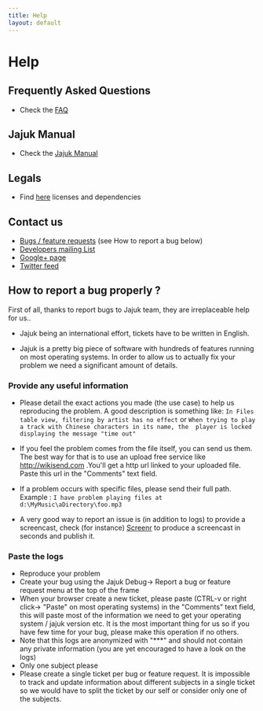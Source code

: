```yaml
---
title: Help
layout: default
---
```



# Help

## Frequently Asked Questions
* Check the [FAQ](/faq.html)

## Jajuk Manual
* Check the [Jajuk Manual](/manual/main.html)

## Legals
* Find [here](/legals.html) licenses and dependencies

## Contact us 
  * [Bugs / feature requests](https://github.com/jajuk-team/jajuk/issues) (see How to report a bug below)
  * [Developers mailing List](http://lists.sourceforge.net/mailman/listinfo/jajuk-developers)
  * [Google+ page](http://plus.google.com/116653776869968419005)
  * [Twitter feed](http://twitter.com/jajukproject)
  
## How to report a bug properly ?

First of all, thanks to report bugs to Jajuk team, they are irreplaceable help for us..

* Jajuk being an international effort, tickets have to be written in English.

* Jajuk is a pretty big piece of software with hundreds of features running on most operating systems. 
In order to allow us to actually fix your problem we need a significant amount of details.

### Provide any useful information
* Please detail the exact actions you made (the use case) to help us reproducing the problem. 
A good description is something like:
``In Files table view, filtering by artist has no effect``
or
``When trying to play a track with Chinese characters in its name, the 
player is locked displaying the message "time out"``

* If you feel the problem comes from the file itself, you can send us them. The best way for that is to use an upload free service like http://wikisend.com .You'll get a http url linked to your uploaded file. Paste this url in the "Comments" text field.
* If a problem occurs with specific files, please send their full path. Example :
``I have problem playing files at d:\MyMusic\aDirectory\foo.mp3``
* A very good way to report an issue is (in addition to logs) to provide a screencast, check (for instance) [Screenr](http://www.screenr.com) to produce a screencast in seconds and publish it.

### Paste the logs
* Reproduce your problem
* Create your bug using the Jajuk Debug-> Report a bug or feature request menu at the top of the frame
* When your browser create a new ticket, please paste (CTRL-v or right click-> "Paste" on most operating systems) in the "Comments" text field, 
this will paste most of the information we need to get your operating system / jajuk version etc. It is the most important thing for us so if you have few time for your bug, please make this operation if no others.
* Note that this logs are anonymized with "***" and should not contain any private information (you are yet encouraged to have a look on the logs)
* Only one subject please
* Please create a single ticket per bug or feature request. It is impossible to track and update information about different subjects in a single ticket so we would have to split the ticket by our self or consider only one of the subjects.

